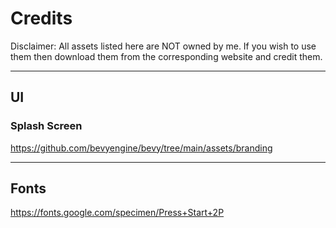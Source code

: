 # Credits

Disclaimer: All assets listed here are NOT owned by me. If you wish to use them then download them from the corresponding website and credit them.

---

## UI

### Splash Screen

https://github.com/bevyengine/bevy/tree/main/assets/branding

---

## Fonts

https://fonts.google.com/specimen/Press+Start+2P
